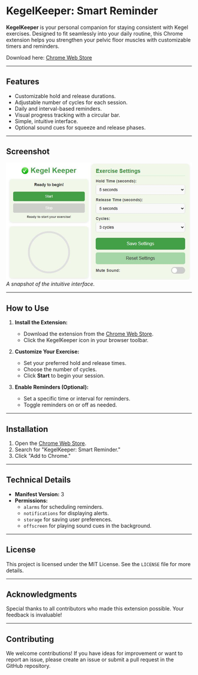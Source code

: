 # KegelKeeper: Smart Reminder

**KegelKeeper** is your personal companion for staying consistent with Kegel exercises. Designed to fit seamlessly into your daily routine, this Chrome extension helps you strengthen your pelvic floor muscles with customizable timers and reminders.

Download here: [Chrome Web Store](https://chromewebstore.google.com/detail/KegelKeeper:%20Smart%20Reminder/nioiahlhndbkgjojadohdaanjeecbpoa?hl=en&authuser=0)

---

## Features

- Customizable hold and release durations.
- Adjustable number of cycles for each session.
- Daily and interval-based reminders.
- Visual progress tracking with a circular bar.
- Simple, intuitive interface.
- Optional sound cues for squeeze and release phases.

---

## Screenshot

![KegelKeeper Screenshot](./assets/images/screenshots.jpg)  
_A snapshot of the intuitive interface._

---

## How to Use

1. **Install the Extension:**

   - Download the extension from the [Chrome Web Store](https://chromewebstore.google.com/detail/KegelKeeper:%20Smart%20Reminder/nioiahlhndbkgjojadohdaanjeecbpoa?hl=en&authuser=0).
   - Click the KegelKeeper icon in your browser toolbar.

2. **Customize Your Exercise:**

   - Set your preferred hold and release times.
   - Choose the number of cycles.
   - Click **Start** to begin your session.

3. **Enable Reminders (Optional):**
   - Set a specific time or interval for reminders.
   - Toggle reminders on or off as needed.

---

## Installation

1. Open the [Chrome Web Store](https://chromewebstore.google.com/detail/KegelKeeper:%20Smart%20Reminder/nioiahlhndbkgjojadohdaanjeecbpoa?hl=en&authuser=0).
2. Search for "KegelKeeper: Smart Reminder."
3. Click "Add to Chrome."

---

## Technical Details

- **Manifest Version:** 3
- **Permissions:**
  - `alarms` for scheduling reminders.
  - `notifications` for displaying alerts.
  - `storage` for saving user preferences.
  - `offscreen` for playing sound cues in the background.

---

## License

This project is licensed under the MIT License. See the `LICENSE` file for more details.

---

## Acknowledgments

Special thanks to all contributors who made this extension possible. Your feedback is invaluable!

---

## Contributing

We welcome contributions! If you have ideas for improvement or want to report an issue, please create an issue or submit a pull request in the GitHub repository.
